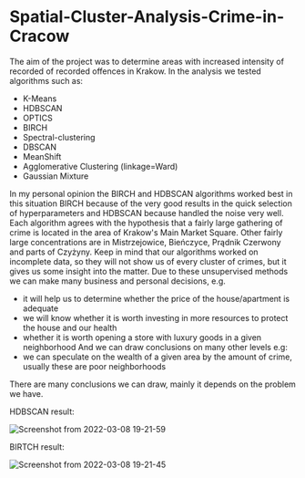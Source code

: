 # Spatial-Cluster-Analysis-Crime-in-Cracow
The aim of the project was to determine areas with increased intensity of recorded
of recorded offences in Krakow.
In the analysis we tested algorithms such as:
- K-Means
- HDBSCAN
- OPTICS
- BIRCH
- Spectral-clustering
- DBSCAN
- MeanShift
- Agglomerative Clustering (linkage=Ward)
- Gaussian Mixture

In my personal opinion the BIRCH and HDBSCAN algorithms worked best in this situation BIRCH because of the very good results in the quick selection of hyperparameters and HDBSCAN because handled the noise very well.
Each algorithm agrees with the hypothesis that a fairly large gathering of crime is located in
the area of Krakow's Main Market Square.
Other fairly large concentrations are in Mistrzejowice, Bieńczyce, Prądnik Czerwony and parts of Czyżyny.
Keep in mind that our algorithms worked on incomplete data, so they will not show us
of every cluster of crimes, but it gives us some insight into the matter.
Due to these unsupervised methods we can make many business and personal
decisions, e.g.
- it will help us to determine whether the price of the house/apartment is adequate
- we will know whether it is worth investing in more resources to protect the house and our health
- whether it is worth opening a store with luxury goods in a given neighborhood
And we can draw conclusions on many other levels e.g:
- we can speculate on the wealth of a given area by the amount of crime, usually these are poor
neighborhoods

There are many conclusions we can draw, mainly it depends on the problem we have.

HDBSCAN result:

![Screenshot from 2022-03-08 19-21-59](https://user-images.githubusercontent.com/81774440/157301622-d66ad23c-1f8f-4f06-b3b3-90b8b97bcd64.png)

BIRTCH result:

![Screenshot from 2022-03-08 19-21-45](https://user-images.githubusercontent.com/81774440/157302116-5fcb4fb2-4c1f-48fa-acf1-9a6a1e6b95b2.png)

